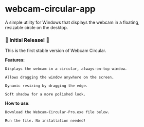 # webcam-circular-app
A simple utility for Windows that displays the webcam in a floating, resizable circle on the desktop.

### 🎉 Initial Release! 🎉

This is the first stable version of Webcam Circular.

**Features:**

    Displays the webcam in a circular, always-on-top window.

    Allows dragging the window anywhere on the screen.

    Dynamic resizing by dragging the edge.

    Soft shadow for a more polished look.

**How to use:**

    Download the Webcam-Circular-Pro.exe file below.

    Run the file. No installation needed!
